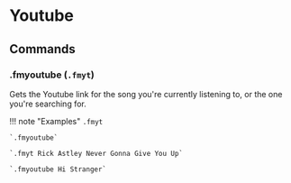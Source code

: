 # Youtube

## Commands

### .fmyoutube (`.fmyt`)

Gets the Youtube link for the song you're currently listening to, or the one you're searching for.

!!! note "Examples"
    `.fmyt`

    `.fmyoutube`

    `.fmyt Rick Astley Never Gonna Give You Up`

    `.fmyoutube Hi Stranger`